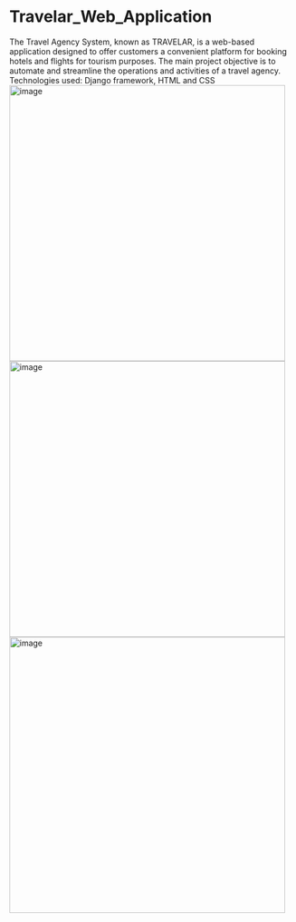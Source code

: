 # Travelar_Web_Application
The Travel Agency System, known as TRAVELAR, is a web-based application designed to offer customers a convenient platform for booking hotels and flights for tourism purposes. The main project objective is to automate and streamline the operations and activities of a travel agency.
Technologies used: Django framework, HTML and CSS
<img width="487" alt="image" src="https://github.com/mrunmayee9601/Travelar_Web_Application/assets/72693108/263f1dfc-d348-4db6-bf3a-c4e3b475b148">
<img width="487" alt="image" src="https://github.com/mrunmayee9601/Travelar_Web_Application/assets/72693108/d9073581-a312-4f2b-bc3b-1c3b9c23070f">
<img width="487" alt="image" src="https://github.com/mrunmayee9601/Travelar_Web_Application/assets/72693108/4ec0b624-5bc0-4262-bd17-08b5b868784c">

